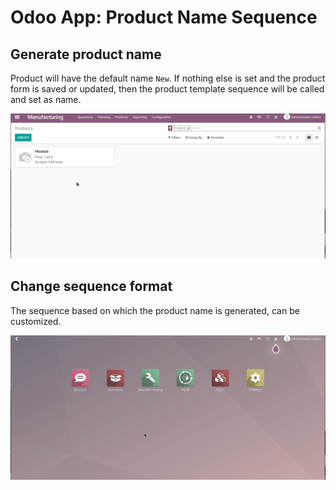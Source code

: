 # Odoo App: Product Name Sequence

## Generate product name

Product will have the default name `New`. If nothing else is set and the product form is saved or updated, then the product template sequence will be called and set as name.

![Odoo App Product Name Sequence Generate](assets/Odoo%20App%20Product%20Name%20Sequence%20Generate.gif)

## Change sequence format

The sequence based on which the product name is generated, can be customized.

![Odoo App Product Name Sequence Update](assets/Odoo%20App%20Product%20Name%20Sequence%20Update.gif)